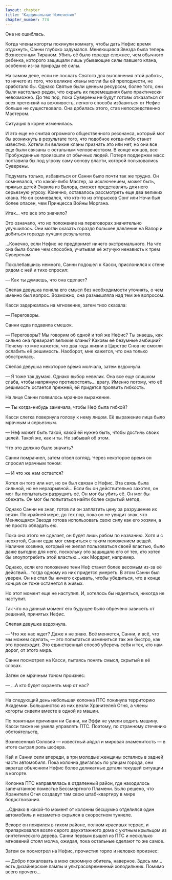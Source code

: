 ```yaml
---
layout: chapter
title: "Кардинальные Изменения"
chapter_number: 774
---
```


Она не ошиблась.

Когда члены когорты покинули комнату, чтобы дать Нефис время отдохнуть, Санни глубоко задумался. Меняющаяся Звезда была теперь Вознесенным Тираном. Убить её было гораздо сложнее, чем обычного ребенка, которого защищали лишь убывающие силы павшего клана, особенно из-за природы её силы.

На самом деле, если не послать Святого для выполнения этой работы, то ничего из того, что великие кланы могли бы ей преподнести, не сработало бы. Однако Святые были ценным ресурсом, более того, они были настолько редки, что скрыть их перемещения было практически невозможно. До тех пор, пока Суверены не будут готовы отказаться от всех претензий на вежливость, легкого способа избавиться от Нефис больше не существовало. Она добилась этого, став непосредственно Мастером.

Ситуация в корне изменилась.

И это еще не считая огромного общественного резонанса, который мог бы возникнуть в результате того, что подобное когда-либо станет известно. Хотели ли великие кланы признать это или нет, но они все еще были связаны с остальным человечеством. В конце концов, все Пробужденные произошли от обычных людей. Потеря поддержки масс поставила бы под угрозу саму основу власти, которой пользовались Суверены.

Подумать только, избавиться от Санни было почти так же трудно. Он сомневался, что какой-либо Мастер, за исключением, может быть, прямых детей Энвила из Валора, сможет представлять для него серьезную угрозу. Конечно, оставалось рассмотреть еще два великих клана. Но он сомневался, что кто-то из отпрысков Сонг или Ночи был более опасен, чем Принцесса Войны Моргана.

Итак... что все это значило?

Это означало, что их положение на переговорах значительно улучшилось. Они могли оказать гораздо большее давление на Валор и добиться гораздо лучших результатов.

...Конечно, если Нефис не предпримет ничего экстремального. На что она была более чем способна, учитывая её жгучую ненависть к трем Суверенам.

Поколебавшись немного, Санни подошел к Касси, прислонился к стене рядом с ней и тихо спросил:

— Как ты думаешь, что она сделает?

Слепая девушка поняла его смысл без необходимости уточнять, о чем именно был вопрос. Возможно, она размышляла над тем же вопросом.

Касси задержалась на мгновение, затем тихо сказала:

— Переговоры.

Санни едва подавила смешок.

— Переговоры? Мы говорим об одной и той же Нефис? Ты знаешь, как сильно она презирает великие кланы? Каковы её безумные амбиции? Почему-то мне кажется, что два года жизни в Царстве Снов не смогли ослабить её решимость. Наоборот, мне кажется, что она только обострилась.

Слепая девушка некоторое время молчала, затем вздохнула.

— Я тоже так думаю. Однако выбор невелик. Она все еще слишком слаба, чтобы напрямую противостоять... врагу. Именно потому, что её решимость остается прежней, ей придется проявить гибкость.

На лице Санни появилось мрачное выражение.

— Ты когда-нибудь замечала, чтобы Неф была гибкой?

Касси слегка повернула голову к нему лицом. Её выражение лица было мрачным и серьезным.

— Неф может быть такой, какой ей нужно быть, чтобы достичь своих целей. Такой же, как и ты. Не забывай об этом.

Что это должно было значить?

Санни помрачнел, затем отвел взгляд. Через некоторое время он спросил мрачным тоном:

— И что же нам остается?

Хотел он того или нет, но он был связан с Нефис. Эта связь была сильной, но не неразрывной... Если бы он действительно захотел, он мог бы попытаться разрушить её. Он мог бы убить её. Он мог бы сбежать. Он мог бы попытаться найти более скрытый метод.

Однако Санни не знал, готов ли он заплатить цену за разрушение их связи. По крайней мере, до тех пор, пока он не увидит знак, что Меняющаяся Звезда готова использовать свою силу как его хозяин, а не просто обладать ею.

Пока она этого не сделает, он будет лишь рабом по названию. Хотя и с неохотой, Санни едва мог смириться с таким положением вещей. Наличие хозяина, который не желал пользоваться своей властью, было даже выгодно для него, поскольку это защищало его от тех, кто хотел бы злоупотребить этой властью... как Мордрет, например.

Однако, если его положение тени Неф станет более весомым из-за её действий... тогда одному из них придется умереть. В этом Санни был уверен. Он не стал бы ничего скрывать, чтобы убедиться, что в конце концов он тоже останется в живых.

Но этот момент еще не наступил. И, хотелось бы надеяться, никогда не наступит.

Так что на данный момент его будущее было обречено зависеть от решений, принятых Нефис.

Слепая девушка вздохнула.

— Что же нас ждет? Даже я не знаю. Всё меняется, Санни, и всё, что мы можем сделать, — это попытаться измениться так же быстро, как это происходит. Это единственный способ уберечь себя и тех, кто нам дорог, от этого мира.

Санни посмотрел на Касси, пытаясь понять смысл, скрытый в её словах.

Затем он мрачным тоном произнес:

— ...А кто будет охранять мир от нас?

***

На следующий день небольшая колонна ПТС покинула территорию Академии. Большинство из них везли Хранителей Огня, а члены когорты сидели вместе в одной из машин.

По понятным причинам ни Санни, ни Эффи не умели водить машину. Касси также не умела управлять ПТС. Поэтому, по странному стечению обстоятельств,

Вознесенный Соловей — известный айдол и мировая знаменитость — в итоге сыграл роль шофера.

Кай и Санни сели впереди, а три молодые женщины остались в задней части автомобиля. Пока колонна двигалась по улицам города, они вкратце объяснили Нефис более деликатные детали текущей ситуации в когорте.

Колонна ПТС направлялась в отдаленный район, где находилось запечатанное поместье Бессмертного Пламени. Было решено, что Хранители Огня создадут там свою штаб-квартиру в мире бодрствования.

...Однако в какой-то момент от колонны бесшумно отделился один автомобиль и незаметно скрылся в скоростном туннеле.

Вскоре он появился в тихом районе, полном красивых террас, и припарковался возле серого двухэтажного дома с уютным крыльцом из синтетического дерева. Санни первым вышел из ПТС и несколько мгновений стоял молча, ожидая, пока остальные сделают то же самое.

Затем он посмотрел на Нефис, прочистил горло и неловко произнес:

— Добро пожаловать в мою скромную обитель, наверное. Здесь мм... есть дизайнерские лампы и ультрасовременный холодильник. Помимо всего прочего...